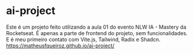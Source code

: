 # ai-project
Este é um projeto feito utilizando a aula 01 do evento NLW IA - Mastery da Rocketseat.
É apenas a parte de frontend do projeto, sem funcionalidades.
E é meu primeiro contato com Vite.js, Tailwind, Radix e Shadcn.
<br>
https://matheusfqueiroz.github.io/ai-project/
